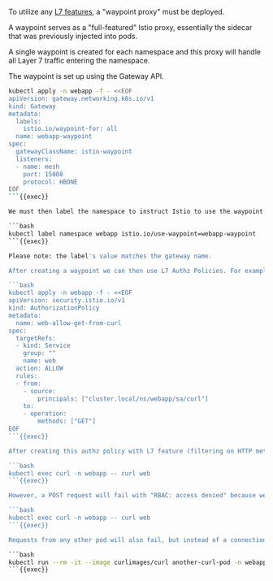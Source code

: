 

To utilize any [L7 features](https://istio.io/latest/docs/ambient/usage/l7-features/), a "waypoint proxy" must be deployed.

A waypoint serves as a "full-featured" Istio proxy, essentially the sidecar that was previously injected into pods.

A single waypoint is created for each namespace and this proxy will handle all Layer 7 traffic entering the namespace.

The waypoint is set up using the Gateway API.

```bash
kubectl apply -n webapp -f - <<EOF
apiVersion: gateway.networking.k8s.io/v1
kind: Gateway
metadata:
  labels:
    istio.io/waypoint-for: all
  name: webapp-waypoint
spec:
  gatewayClassName: istio-waypoint
  listeners:
  - name: mesh
    port: 15008
    protocol: HBONE
EOF
```{{exec}}

We must then label the namespace to instruct Istio to use the waypoint.

```bash
kubectl label namespace webapp istio.io/use-waypoint=webapp-waypoint
```{{exec}}

Please note: the label's value matches the gateway name.

After creating a waypoint we can then use L7 Authz Policies. For example, to allow only GET requests from the curl pod, or filtering on path, headers etc.

```bash
kubectl apply -n webapp -f - <<EOF
apiVersion: security.istio.io/v1
kind: AuthorizationPolicy
metadata:
  name: web-allow-get-from-curl
spec:
  targetRefs:
  - kind: Service
    group: ""
    name: web
  action: ALLOW
  rules:
  - from:
    - source:
        principals: ["cluster.local/ns/webapp/sa/curl"]
    to:
    - operation:
        methods: ["GET"]
EOF
```{{exec}}

After creating this authz policy with L7 feature (filtering on HTTP method), our request from the curl pod should still work

```bash
kubectl exec curl -n webapp -- curl web
```{{exec}}

However, a POST request will fail with "RBAC: access denied" because we only allowed GET requests

```bash
kubectl exec curl -n webapp -- curl web
```{{exec}}

Requests from any other pod will also fail, but instead of a connection reset, you'll now see "RBAC: access denied." This happens because the waypoint is functioning at the L7 layer.

```bash
kubectl run --rm -it --image curlimages/curl another-curl-pod -n webapp --restart=Never -- web
```{{exec}}